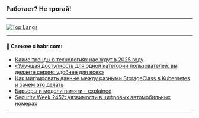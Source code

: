 ### Работает? Не трогай!

---
<!--
#### 🛠️ Technical stack:

![Java](https://img.shields.io/badge/Java-informational?logo=Oracle&style=flat&logoColor=white&color=FF4500)
![Kotlin](https://img.shields.io/badge/Kotlin-informational?logo=Kotlin&style=flat&logoColor=white&color=774D97)
![TS](https://img.shields.io/badge/TypeScript-informational?logo=typeScript&style=flat&logoColor=black&color=017acc)
![Python](https://img.shields.io/badge/Python-informational?logo=Python&style=flat&logoColor=black&color=ffdd54) <br>
![Spring](https://img.shields.io/badge/Spring-informational?logo=Spring&style=flat&logoColor=white&color=6DB33F) 
![SpringBoot](https://img.shields.io/badge/SpringBoot-informational?logo=SpringBoot&style=flat&logoColor=white&color=6DB33F)
![Nest](https://img.shields.io/badge/NestJS-informational?logo=NestJS&style=flat&logoColor=white&color=E0234E) 
![NodeJS](https://img.shields.io/badge/NodeJS-informational?logo=node.js&style=flat&logoColor=white&color=70A760)<br>
![PostgreSQL](https://img.shields.io/badge/PostgreSQL-informational?logo=PostgreSQL&style=flat&logoColor=white&color=DAA520)
![MongoDB](https://img.shields.io/badge/MongoDB-informational?logo=MongoDB&style=flat&logoColor=white&color=870000)
![Apache](https://img.shields.io/badge/Apache-informational?logo=apache&style=flat&logoColor=white&color=f74e28)

___ 
-->

<!--- #### 🛠️ : --->

[![Top Langs](https://github-readme-stats-82jvfl3w3-advtsettinggmailcoms-projects.vercel.app/api/top-langs/?username=zloylis&langs_count=10&hide_title=true&title_color=e6edf3&size_weight=0.5&count_weight=0.5&layout=compact&hide_progress=true&hide_border=true&theme=dracula)](https://github.com/zloylis)

<!---


####  :octocat:&nbsp;&nbsp; Статистика:

![GitHub stats](https://github-readme-stats-u2qms2cxw-advtsettinggmailcoms-projects.vercel.app/api?username=zloylis&show_icons=true&hide_border=true&theme=dracula&title_color=e6edf3&include_all_commits=true&count_private=true&hide_rank=false&hide_title=true&rank_icon=github)
-->
---

#### 💬 Свежее с habr.com:

<!-- BLOG-POST-LIST:START -->
- [Какие тренды в технологиях нас ждут в 2025 году](https://habr.com/ru/companies/usetech/articles/869148/?utm_source=habrahabr&utm_medium=rss&utm_campaign=869148)
- [«Улучшая доступность для одной категории пользователей, вы делаете сервис удобнее для всех»](https://habr.com/ru/articles/869194/?utm_source=habrahabr&utm_medium=rss&utm_campaign=869194)
- [Как мигрировать данные между разными StorageClass в Kubernetes и зачем это делать](https://habr.com/ru/companies/flant/articles/868280/?utm_source=habrahabr&utm_medium=rss&utm_campaign=868280)
- [Барьеры и модели памяти – explained](https://habr.com/ru/articles/869188/?utm_source=habrahabr&utm_medium=rss&utm_campaign=869188)
- [Security Week 2452: уязвимости в цифровых автомобильных номерах](https://habr.com/ru/companies/kaspersky/articles/868958/?utm_source=habrahabr&utm_medium=rss&utm_campaign=868958)
<!-- BLOG-POST-LIST:END -->

---
